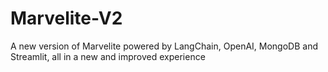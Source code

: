 # Marvelite-V2
A new version of Marvelite powered by LangChain, OpenAI, MongoDB and Streamlit, all in a new and improved experience
